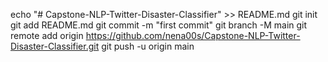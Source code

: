 echo "# Capstone-NLP-Twitter-Disaster-Classifier" >> README.md
git init
git add README.md
git commit -m "first commit"
git branch -M main
git remote add origin https://github.com/nena00s/Capstone-NLP-Twitter-Disaster-Classifier.git
git push -u origin main
